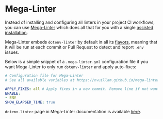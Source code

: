 # Mega-Linter

Instead of installing and configuring all linters in your project CI workflows, you can use [Mega-Linter](https://nvuillam.github.io/mega-linter) which does all that for you with a single [assisted installation](https://nvuillam.github.io/mega-linter/installation).

Mega-Linter embeds `dotenv-linter` by default in all its [flavors](https://nvuillam.github.io/mega-linter/flavors), meaning that it will be run at each commit or Pull Request to detect and report `.env` issues.

Below is a simple snippet of a `.mega-linter.yml` configuration file if you want Mega-Linter to only run `dotenv-linter` and apply auto-fixes:

```yaml
# Configuration file for Mega-Linter
# See all available variables at https://nvuillam.github.io/mega-linter/configuration and in linters documentation

APPLY_FIXES: all # Apply fixes in a new commit. Remove line if not wanted
ENABLE:
- ENV
SHOW_ELAPSED_TIME: true
```

`dotenv-linter` page in Mega-Linter documentation is available [here](https://nvuillam.github.io/mega-linter/descriptors/env_dotenv_linter).
